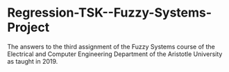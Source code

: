 # Regression-TSK--Fuzzy-Systems-Project
The answers to the third assignment of the Fuzzy Systems course of the Electrical and Computer Engineering Department of the Aristotle University as taught in 2019.  
